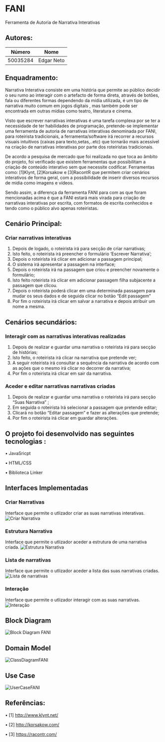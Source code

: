 # FANI
Ferramenta de Autoria de Narrativa Interativas 

## Autores:

| Número | Nome |
|--------|------|
|  50035284  | Edgar Neto |


## Enquadramento:

 
Narrativa Interativa consiste em uma história que permite ao público decidir o seu rumo ao interagir com o artefacto de forma direta, através de botões, fala ou diferentes formas dependendo da mídia utilizada, é um tipo de narrativa muito comum em jogos digitais , mas também pode ser encontrada em outras mídias como teatro, literatura e cinema.

Visto que escrever narrativas interativas é uma tarefa complexa por se ter a necessidade de ter habilidades de programação, pretende-se  implementar uma ferramenta de autoria de narrativas interativas denominada por FANI, para roteirista tradicionais, a ferramenta/software irá recorrer a recursos visuais intuitivos (caixas para texto,setas,..etc) que tornarão mais acessível na criação de narrativas interativas por parte dos roteiristas tradicionais.

De acordo a pesquisa de mercado que foi realizada no que toca ao âmbito do projeto, foi verificado que existem ferramentas que possibilitam a criação de conteúdo interativo sem que necessite codificar. Ferramentas como: [1]Klynt, [2]Korsakow e [3]RacontR que permitem criar cenários interativos de forma geral, com a possibilidade de inserir diversos recursos de midia como imagens e vídeos.

Sendo assim, a diferença da ferramenta FANI para com as que foram mencionadas acima é que a FANI estará mais virada para criação de narrativas interativas por escrita, com formatos  de escrita conhecidos e tendo como o público alvo apenas roteiristas.
 



## Cenário Principal:

### Criar narrativas interativas

1. Depois de logado, o roteirista irá para secção de criar narrativas;
1. Isto feito, o roteirista irá preencher o formulário ‘Escrever Narrativa’;
1. Depois o roteirista irá clicar em adicionar a passagem principal;
1. O sistema irá apresentar a passagem na interface;
1. Depois o roteirista irá  na passagem que criou e preencher novamente o formulário;
1. Isto feito roteirista irá clicar em adicionar passagem filha subjacente a passagem que clicou.
1. Depois o  roteirista poderá  clicar em  uma determinada passagem para mudar os seus dados e de seguida clicar no botão “Edit passagem”
1. Por fim o roteirista irá clicar em salvar a narrativa e depois atribuir um nome a mesma. 

## Cenários secundários:

### Interagir com as narrativas interativas realizadas

1. Depois de realizar e guardar uma narrativa o roteirista irá para secção de histórias;
1. Isto feito, o roteirista irá clicar na narrativa que pretende ver;
1. A seguir roteirista irá consultar a sequência da narrativa de acordo com as ações que o mesmo irá clicar no decorrer da narrativa;
1. Por fim o roteirista irá clicar em sair da narrativa. 

### Aceder e editar narrativas narrativas criadas

1. Depois de realizar e guardar uma narrativa o roteirista irá para secção  “Suas Narrativa” ;
1. Em seguida o roteirista Irá selecionar a passagem que pretende editar;
1. Clicará no botão “Editar passagem” e fazer as alterações que pretende;
1. Por fim o roteirista irá clicar em  guardar alterações.


## O projeto foi desenvolvido nas seguintes tecnologias :

•	JavaSricpt

•	HTML/CSS

•	Biblioteca Linker


## Interfaces Implementadas

### Criar Narrativas
Interface que permite o utlizador criar as suas narrativas interativas.
![Criar Narrativa](https://user-images.githubusercontent.com/55880884/107055021-bacc3f80-67c8-11eb-885c-aa37207804ba.png)

### Estrutura Narrativa
Interface que permite o utlizador aceder a estrutura de uma narrativa criada.
![Estrutura Narrativa](https://user-images.githubusercontent.com/55880884/107055119-df281c00-67c8-11eb-8077-5d6c5fb8d1fb.png)

### Lista de narrativas
Interface que permite o utlizador aceder a lista das suas narrativas criadas.
![Lista de narrativas](https://user-images.githubusercontent.com/55880884/107055277-067ee900-67c9-11eb-8945-3f590961107f.png)

### Interação
Interface que permite o utlizador interagir com as suas narrativas.
![Interação](https://user-images.githubusercontent.com/55880884/107055289-0a127000-67c9-11eb-8fe8-afeb197cdab9.png)


## Block Diagram 
![Block Diagram FANI](https://user-images.githubusercontent.com/55880884/107056796-a12bf780-67ca-11eb-9776-8d1772a10d3c.jpg)

## Domain Model
![ClassDiagramFANI](https://user-images.githubusercontent.com/55880884/107058154-29f76300-67cc-11eb-933b-bf6e9194f0cd.png)

## Use Case
![UserCaseFANI](https://user-images.githubusercontent.com/55880884/107057225-22838a00-67cb-11eb-8fb2-05dce7cc27da.png)





## Referências:

•	[1] http://www.klynt.net/

•	[2] http://korsakow.com/

•	[3] https://racontr.com/


